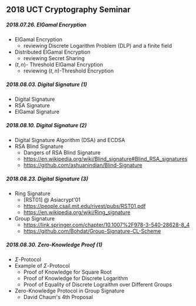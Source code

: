 ## 2018 UCT Cryptography Seminar


##### 2018.07.26. ElGamal Encryption

* ElGamal Encryption
  * reviewing Discrete Logarithm Problem (DLP) and a finite field
* Distributed ElGamal Encryption
  * reviewing Secret Sharing
* $(t, n)$- Threshold ElGamal Encryption
  * reviewing $(t, n)$-Threshold Encryption



##### 2018.08.03. Digital Signature (1)

* Digital Signature
* RSA Signature
* ElGamal Signature



##### 2018.08.10. Digital Signature (2)

* Digital Signature Algorithm (DSA) and ECDSA
* RSA Blind Signature
  * Dangers of RSA Blind Signature
  * https://en.wikipedia.org/wiki/Blind_signature#Blind_RSA_signatures
  * https://github.com/ashuanindian/Blind-Signature



##### 2018.08.23. Digital Signature (3)

* Ring Signature
  * [RST01] @ Asiacrypt'01
  * https://people.csail.mit.edu/rivest/pubs/RST01.pdf
  * https://en.wikipedia.org/wiki/Ring_signature
* Group Signature
  * https://link.springer.com/chapter/10.1007%2F978-3-540-28628-8_4
  * https://github.com/Bohdat/Group-Signature-CL-Scheme



##### 2018.08.30. Zero-Knowledge Proof (1)

* $\Sigma$-Protocol
* Example of $\Sigma$-Protocol
  * Proof of Knowledge for Square Root
  * Proof of Knowledge for Discrete Logarithm
  * Proof of Equality of Discrete Lograithm over Different Groups
* Zero-Knowledge Protocol in Group Signature
  * David Chaum's 4th Proposal